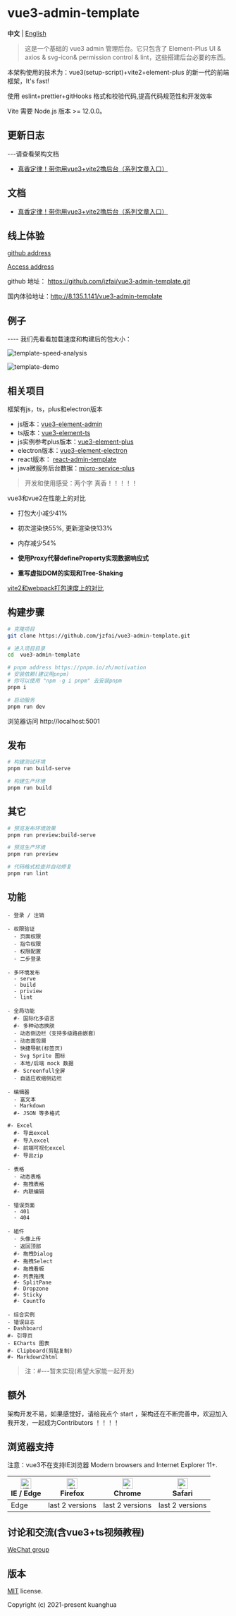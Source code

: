 # vue3-admin-template

**中文** | [English](./README.md)



> 这是一个基础的 vue3 admin 管理后台。它只包含了 Element-Plus UI & axios & svg-icon& permission control & lint，这些搭建后台必要的东西。


本架构使用的技术为：vue3(setup-script)+vite2+element-plus 的新一代的前端框架，It's fast!

使用 eslint+prettier+gitHooks 格式和校验代码,提高代码规范性和开发效率

Vite 需要 Node.js 版本 >= 12.0.0。

## 更新日志

---请查看架构文档

- [真香定律！带你用vue3+vite2撸后台（系列文章入口）](https://juejin.cn/post/7036302298435289095)


## 文档

- [真香定律！带你用vue3+vite2撸后台（系列文章入口）](https://juejin.cn/post/7036302298435289095)

## 线上体验

[github address](https://github.com/jzfai/vue3-admin-template.git)

[Access address](http://8.135.1.141/vue3-admin-template)

github 地址：  https://github.com/jzfai/vue3-admin-template.git

国内体验地址：http://8.135.1.141/vue3-admin-template


## 例子

 ---- 我们先看看加载速度和构建后的包大小：

![template-speed-analysis](http://8.135.1.141/file/images/template-speed-analysis.png)

![template-demo](http://8.135.1.141/file/images/template-demo.png)

## 相关项目

框架有js，ts，plus和electron版本

- js版本：[vue3-element-admin](https://github.com/jzfai/vue3-admin-template.git)
- ts版本：[vue3-element-ts](https://github.com/jzfai/vue3-admin-ts.git)
- js实例参考plus版本：[vue3-element-plus](https://github.com/jzfai/vue3-admin-plus.git)
- electron版本：[vue3-element-electron](https://github.com/jzfai/vue3-admin-electron.git)
- react版本： [react-admin-template](https://github.com/jzfai/react-admin-template.git)
- java微服务后台数据：[micro-service-plus](https://github.com/jzfai/micro-service-plus)

> 开发和使用感受：两个字 真香！！！！！



vue3和vue2在性能上的对比

- 打包大小减少41%

- 初次渲染快55%, 更新渲染快133%

- 内存减少54%

- **使用Proxy代替defineProperty实现数据响应式**

- **重写虚拟DOM的实现和Tree-Shaking**

[vite2和webpack打包速度上的对比](https://github.com/jzfai/vue3-admin-template/issues/2)

## 构建步骤

```bash
# 克隆项目
git clone https://github.com/jzfai/vue3-admin-template.git

# 进入项目目录
cd  vue3-admin-template

# pnpm address https://pnpm.io/zh/motivation
# 安装依赖(建议用pnpm)
# 你可以使用 "npm -g i pnpm" 去安装pnpm
pnpm i

# 启动服务
pnpm run dev
```

浏览器访问 http://localhost:5001


## 发布

```bash
# 构建测试环境
pnpm run build-serve

# 构建生产环境
pnpm run build
```

## 其它

```bash
# 预览发布环境效果
pnpm run preview:build-serve

# 预览生产环境
pnpm run preview

# 代码格式检查并自动修复
pnpm run lint
```

## 功能

```
- 登录 / 注销

- 权限验证
  - 页面权限
  - 指令权限
  - 权限配置
  - 二步登录

- 多环境发布
  - serve
  - build
  - priview
  - lint

- 全局功能
  #- 国际化多语言
  #- 多种动态换肤
  - 动态侧边栏（支持多级路由嵌套）
  - 动态面包屑
  - 快捷导航(标签页)
  - Svg Sprite 图标
  - 本地/后端 mock 数据
  #- Screenfull全屏
  - 自适应收缩侧边栏

- 编辑器
  - 富文本
  - Markdown
  #- JSON 等多格式

#- Excel
  #- 导出excel
  #- 导入excel
  #- 前端可视化excel
  #- 导出zip

- 表格
  - 动态表格
  #- 拖拽表格
  #- 内联编辑

- 错误页面
  - 401
  - 404

- 組件
  - 头像上传
  - 返回顶部
  #- 拖拽Dialog
  #- 拖拽Select
  #- 拖拽看板
  #- 列表拖拽
  #- SplitPane
  #- Dropzone
  #- Sticky
  #- CountTo

- 综合实例
- 错误日志
- Dashboard
#- 引导页
- ECharts 图表
#- Clipboard(剪贴复制)
#- Markdown2html
```

>注：#---暂未实现(希望大家能一起开发)

## 额外

架构开发不易，如果感觉好，请给我点个 start ，架构还在不断完善中，欢迎加入我开发，一起成为Contributors ！！！！

## 浏览器支持

注意：vue3不在支持IE浏览器
Modern browsers and Internet Explorer 11+.

| [<img src="https://raw.githubusercontent.com/alrra/browser-logos/master/src/edge/edge_48x48.png" alt="IE / Edge" width="24px" height="24px" />](http://godban.github.io/browsers-support-badges/)</br>IE / Edge | [<img src="https://raw.githubusercontent.com/alrra/browser-logos/master/src/firefox/firefox_48x48.png" alt="Firefox" width="24px" height="24px" />](http://godban.github.io/browsers-support-badges/)</br>Firefox | [<img src="https://raw.githubusercontent.com/alrra/browser-logos/master/src/chrome/chrome_48x48.png" alt="Chrome" width="24px" height="24px" />](http://godban.github.io/browsers-support-badges/)</br>Chrome | [<img src="https://raw.githubusercontent.com/alrra/browser-logos/master/src/safari/safari_48x48.png" alt="Safari" width="24px" height="24px" />](http://godban.github.io/browsers-support-badges/)</br>Safari |
| --------- | --------- | --------- | --------- |
|Edge| last 2 versions| last 2 versions| last 2 versions

## 讨论和交流(含vue3+ts视频教程)
[WeChat group](http://8.135.1.141/file/images/wx-groud.png)

## 版本

[MIT](https://github.com/jzfai/vue3-admin-template/blob/master/LICENSE) license.

Copyright (c) 2021-present  kuanghua
